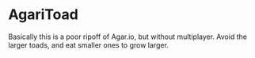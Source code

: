 # AgariToad
Basically this is a poor ripoff of Agar.io, but without multiplayer. Avoid the larger toads, and eat smaller ones to grow larger.
